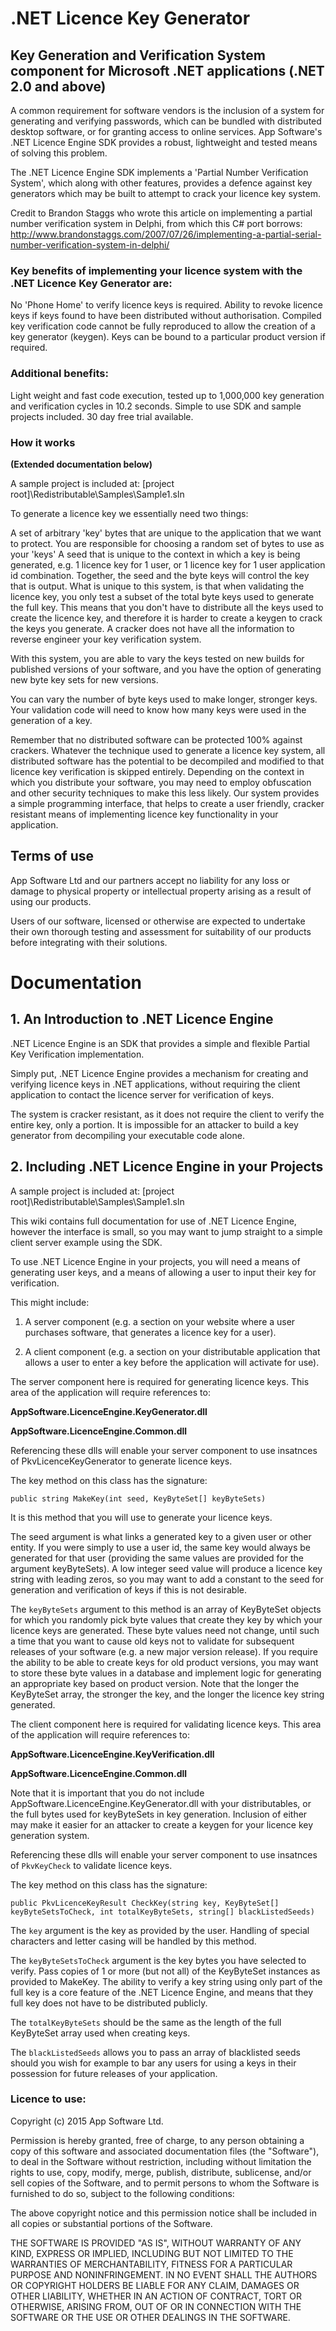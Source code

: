 # .NET Licence Key Generator #

## Key Generation and Verification System component for Microsoft .NET applications (.NET 2.0 and above) ##

A common requirement for software vendors is the inclusion of a system for generating and verifying passwords, which can be bundled with distributed desktop software, or for granting access to online services. App Software's .NET Licence Engine SDK provides a robust, lightweight and tested means of solving this problem.

The .NET Licence Engine SDK implements a 'Partial Number Verification System', which along with other features, provides a defence against key generators which may be built to attempt to crack your licence key system.

Credit to Brandon Staggs who wrote this article on implementing a partial number verification system in Delphi, from which this C# port borrows: http://www.brandonstaggs.com/2007/07/26/implementing-a-partial-serial-number-verification-system-in-delphi/ 

### Key benefits of implementing your licence system with the .NET Licence Key Generator are: ###

No 'Phone Home' to verify licence keys is required.
Ability to revoke licence keys if keys found to have been distributed without authorisation.
Compiled key verification code cannot be fully reproduced to allow the creation of a key generator (keygen).
Keys can be bound to a particular product version if required.

### Additional benefits: ###

Light weight and fast code execution, tested up to 1,000,000 key generation and verification cycles in 10.2 seconds.
Simple to use SDK and sample projects included.
30 day free trial available.

### How it works ###

**(Extended documentation below)**

A sample project is included at: [project root]\Redistributable\Samples\Sample1.sln

To generate a licence key we essentially need two things:

A set of arbitrary 'key' bytes that are unique to the application that we want to protect. You are responsible for choosing a random set of bytes to use as your 'keys'
A seed that is unique to the context in which a key is being generated, e.g. 1 licence key for 1 user, or 1 licence key for 1 user application id combination.
Together, the seed and the byte keys will control the key that is output. What is unique to this system, is that when validating the licence key, you only test a subset of the total byte keys used to generate the full key. This means that you don't have to distribute all the keys used to create the licence key, and therefore it is harder to create a keygen to crack the keys you generate. A cracker does not have all the information to reverse engineer your key verification system.

With this system, you are able to vary the keys tested on new builds for published versions of your software, and you have the option of generating new byte key sets for new versions.

You can vary the number of byte keys used to make longer, stronger keys. Your validation code will need to know how many keys were used in the generation of a key.

Remember that no distributed software can be protected 100% against crackers. Whatever the technique used to generate a licence key system, all distributed software has the potential to be decompiled and modified to that licence key verification is skipped entirely. Depending on the context in which you distribute your software, you may need to employ obfuscation and other security techniques to make this less likely. Our system provides a simple programming interface, that helps to create a user friendly, cracker resistant means of implementing licence key functionality in your application.

## Terms of use ##

App Software Ltd and our partners accept no liability for any loss or damage to physical property or intellectual property arising as a result of using our products.

Users of our software, licensed or otherwise are expected to undertake their own thorough testing and assessment for suitability of our products before integrating with their solutions.


# Documentation #

## 1. An Introduction to .NET Licence Engine ##

.NET Licence Engine is an SDK that provides a simple and flexible Partial Key Verification implementation.

Simply put, .NET Licence Engine provides a mechanism for creating and verifying licence keys in .NET applications, without requiring the client application to contact the licence server for verification of keys.

The system is cracker resistant, as it does not require the client to verify the entire key, only a portion. It is impossible for an attacker to build a key generator from decompiling your executable code alone.

## 2. Including .NET Licence Engine in your Projects ##

A sample project is included at: [project root]\Redistributable\Samples\Sample1.sln

This wiki contains full documentation for use of .NET Licence Engine, however the interface is small, so you may want to jump straight to a simple client server example using the SDK.

To use .NET Licence Engine in your projects, you will need a means of generating user keys, and a means of allowing a user to input their key for verification.

This might include:

1. A server component (e.g. a section on your website where a user purchases software, that generates a licence key for a user).

2. A client component (e.g. a section on your distributable application that allows a user to enter a key before the application will activate for use).

The server component here is required for generating licence keys. This area of the application will require references to:

**AppSoftware.LicenceEngine.KeyGenerator.dll**

**AppSoftware.LicenceEngine.Common.dll**

Referencing these dlls will enable your server component to use insatnces of PkvLicenceKeyGenerator to generate licence keys.

The key method on this class has the signature:

    public string MakeKey(int seed, KeyByteSet[] keyByteSets)

It is this method that you will use to generate your licence keys.

The seed argument is what links a generated key to a given user or other entity. If you were simply to use a user id, the same key would always be generated for that user (providing the same values are provided for the argument keyByteSets). A low integer seed value will produce a licence key string with leading zeros, so you may want to add a constant to the seed for generation and verification of keys if this is not desirable.

The `keyByteSets` argument to this method is an array of KeyByteSet objects for which you randomly pick byte values that create they key by which your licence keys are generated. These byte values need not change, until such a time that you want to cause old keys not to validate for subsequent releases of your software (e.g. a new major version release). If you require the ability to be able to create keys for old product versions, you may want to store these byte values in a database and implement logic for generating an appropriate key based on product version. Note that the longer the KeyByteSet array, the stronger the key, and the longer the licence key string generated.

The client component here is required for validating licence keys. This area of the application will require references to:

**AppSoftware.LicenceEngine.KeyVerification.dll**

**AppSoftware.LicenceEngine.Common.dll**

Note that it is important that you do not include AppSoftware.LicenceEngine.KeyGenerator.dll with your distributables, or the full bytes used for keyByteSets in key generation. Inclusion of either may make it easier for an attacker to create a keygen for your licence key generation system.

Referencing these dlls will enable your server component to use insatnces of `PkvKeyCheck` to validate licence keys.

The key method on this class has the signature:

    public PkvLicenceKeyResult CheckKey(string key, KeyByteSet[] keyByteSetsToCheck, int totalKeyByteSets, string[] blackListedSeeds)

The `key` argument is the key as provided by the user. Handling of special characters and letter casing will be handled by this method.

The `keyByteSetsToCheck` argument is the key bytes you have selected to verify. Pass copies of 1 or more (but not all) of the KeyByteSet instances as provided to MakeKey. The ability to verify a key string using only part of the full key is a core feature of the .NET Licence Engine, and means that they full key does not have to be distributed publicly.

The `totalKeyByteSets` should be the same as the length of the full KeyByteSet array used when creating keys.

The `blackListedSeeds` allows you to pass an array of blacklisted seeds should you wish for example to bar any users for using a keys in their possession for future releases of your application.

### Licence to use: ###

Copyright (c) 2015 App Software Ltd.

Permission is hereby granted, free of charge, to any person obtaining
a copy of this software and associated documentation files (the
"Software"), to deal in the Software without restriction, including
without limitation the rights to use, copy, modify, merge, publish,
distribute, sublicense, and/or sell copies of the Software, and to
permit persons to whom the Software is furnished to do so, subject to
the following conditions:

The above copyright notice and this permission notice shall be
included in all copies or substantial portions of the Software.

THE SOFTWARE IS PROVIDED "AS IS", WITHOUT WARRANTY OF ANY KIND,
EXPRESS OR IMPLIED, INCLUDING BUT NOT LIMITED TO THE WARRANTIES OF
MERCHANTABILITY, FITNESS FOR A PARTICULAR PURPOSE AND
NONINFRINGEMENT. IN NO EVENT SHALL THE AUTHORS OR COPYRIGHT HOLDERS BE
LIABLE FOR ANY CLAIM, DAMAGES OR OTHER LIABILITY, WHETHER IN AN ACTION
OF CONTRACT, TORT OR OTHERWISE, ARISING FROM, OUT OF OR IN CONNECTION
WITH THE SOFTWARE OR THE USE OR OTHER DEALINGS IN THE SOFTWARE.
